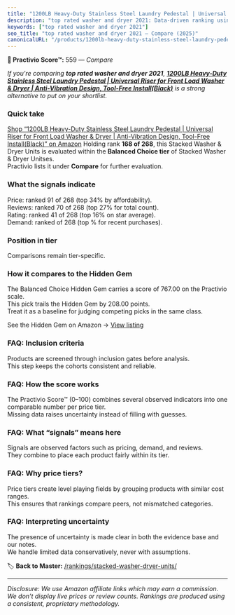 ```yaml
---
title: "1200LB Heavy-Duty Stainless Steel Laundry Pedestal | Universal Riser for Front Load Washer & Dryer | Anti-Vibration Design, Tool-Free Install(Black)"
description: "top rated washer and dryer 2021: Data-driven ranking using the Practivio Score™. Positioned by quality, value, demand, findability, momentum."
keywords: ["top rated washer and dryer 2021"]
seo_title: "top rated washer and dryer 2021 — Compare (2025)"
canonicalURL: "/products/1200lb-heavy-duty-stainless-steel-laundry-pedestal-universal-riser-for-front-load-washer-dryer-anti-vibration-design-tool-free-installblack-B0CZ9MXQ4P/"
---
```


**🛒 Practivio Score™:** 559 — _Compare_


*If you're comparing **top rated washer and dryer 2021**, **[1200LB Heavy-Duty Stainless Steel Laundry Pedestal | Universal Riser for Front Load Washer & Dryer | Anti-Vibration Design, Tool-Free Install(Black)](https://www.amazon.com/dp/B0CZ9MXQ4P?tag=practivio-20)** is a strong alternative to put on your shortlist.*
### Quick take
[Shop “1200LB Heavy-Duty Stainless Steel Laundry Pedestal | Universal Riser for Front Load Washer & Dryer | Anti-Vibration Design, Tool-Free Install(Black)” on Amazon](https://www.amazon.com/dp/B0CZ9MXQ4P?tag=practivio-20)
Holding rank **168 of 268**, this Stacked Washer & Dryer Units is evaluated within the **Balanced Choice tier** of Stacked Washer & Dryer Unitses.  
Practivio lists it under **Compare** for further evaluation.

### What the signals indicate
Price: ranked 91 of 268 (top 34% by affordability).  
Reviews: ranked 70 of 268 (top 27% for total count).  
Rating: ranked 41 of 268 (top 16% on star average).  
Demand: ranked  of 268 (top % for recent purchases).

### Position in tier
Comparisons remain tier-specific.

### How it compares to the Hidden Gem
The Balanced Choice Hidden Gem carries a score of 767.00 on the Practivio scale.  
This pick trails the Hidden Gem by 208.00 points.  
Treat it as a baseline for judging competing picks in the same class.  

See the Hidden Gem on Amazon → [View listing](https://www.amazon.com/dp/B09YLKMHLH?tag=practivio-20)

### FAQ: Inclusion criteria
Products are screened through inclusion gates before analysis.  
This step keeps the cohorts consistent and reliable.

### FAQ: How the score works
The Practivio Score™ (0–100) combines several observed indicators into one comparable number per price tier.  
Missing data raises uncertainty instead of filling with guesses.

### FAQ: What “signals” means here
Signals are observed factors such as pricing, demand, and reviews.  
They combine to place each product fairly within its tier.

### FAQ: Why price tiers?
Price tiers create level playing fields by grouping products with similar cost ranges.  
This ensures that rankings compare peers, not mismatched categories.

### FAQ: Interpreting uncertainty
The presence of uncertainty is made clear in both the evidence base and our notes.  
We handle limited data conservatively, never with assumptions.

<!-- Missing template for Compare/CompareWithinPriceClass -->


🏷️ **Back to Master:** [/rankings/stacked-washer-dryer-units/](/rankings/stacked-washer-dryer-units/)

---
_Disclosure: We use Amazon affiliate links which may earn a commission. We don’t display live prices or review counts. Rankings are produced using a consistent, proprietary methodology._
